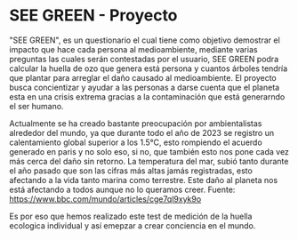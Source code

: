 # SEE GREEN - Proyecto
"SEE GREEN", es un questionario el cual tiene como objetivo demostrar el impacto que hace cada persona al medioambiente, mediante varias preguntas las cuales serán contestadas por el usuario, SEE GREEN podra calcular la huella de ozo que genera está persona y cuantos árboles tendría que plantar para arreglar el daño causado al medioambiente. 
El proyecto busca concientizar y ayudar a las personas a darse cuenta que el planeta esta en una crisis extrema gracias a la contaminación que está generarndo el ser humano.

Actualmente se ha creado bastante preocupación por ambientalistas alrededor del mundo, ya que durante todo el año de 2023 se registro un calentamiento global superior a los 1.5°C, esto rompiendo el acuerdo generado en paris y no solo eso, si no, que también esto nos pone cada vez más cerca del daño sin retorno. La temperatura del mar, subió tanto durante el año pasado que son las cifras más altas jamás registradas, esto afectando a la vida tanto marina como terrestre. Este daño al planeta nos está afectando a todos aunque no lo queramos creer. Fuente: https://www.bbc.com/mundo/articles/cge7ql9xyk9o

Es por eso que hemos realizado este test de medición de la huella ecologica individual y así emepzar a crear conciencia en el mundo.
